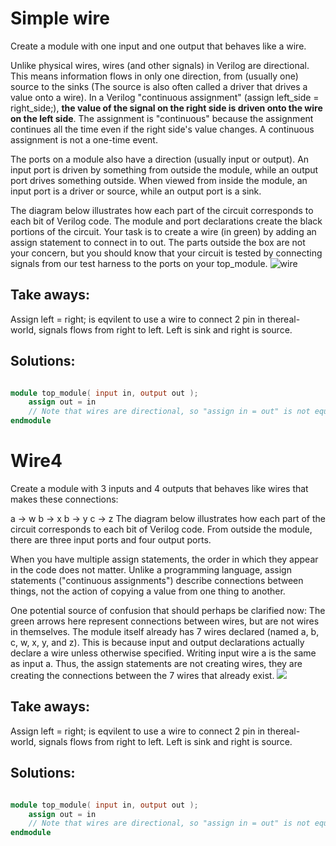 # Simple wire

Create a module with one input and one output that behaves like a wire.

Unlike physical wires, wires (and other signals) in Verilog are directional. This means information flows in only one direction, from (usually one) source to the sinks (The source is also often called a driver that drives a value onto a wire). In a Verilog "continuous assignment" (assign left_side = right_side;), **the value of the signal on the right side is driven onto the wire on the left side**. The assignment is "continuous" because the assignment continues all the time even if the right side's value changes. A continuous assignment is not a one-time event.

The ports on a module also have a direction (usually input or output). An input port is driven by something from outside the module, while an output port drives something outside. When viewed from inside the module, an input port is a driver or source, while an output port is a sink.

The diagram below illustrates how each part of the circuit corresponds to each bit of Verilog code. The module and port declarations create the black portions of the circuit. Your task is to create a wire (in green) by adding an assign statement to connect in to out. The parts outside the box are not your concern, but you should know that your circuit is tested by connecting signals from our test harness to the ports on your top_module.
![wire](https://hdlbits.01xz.net/wiki/File%3AWire.png)

## Take aways:

Assign left = right; is eqvilent to use a wire to connect 2 pin in thereal-world, signals flows from right to left. Left is sink and right is source.

## Solutions:

```verilog

module top_module( input in, output out );
    assign out = in
    // Note that wires are directional, so "assign in = out" is not equivalent.
endmodule

```

# Wire4

Create a module with 3 inputs and 4 outputs that behaves like wires that makes these connections:

a -> w
b -> x
b -> y
c -> z
The diagram below illustrates how each part of the circuit corresponds to each bit of Verilog code. From outside the module, there are three input ports and four output ports.

When you have multiple assign statements, the order in which they appear in the code does not matter. Unlike a programming language, assign statements ("continuous assignments") describe connections between things, not the action of copying a value from one thing to another.

One potential source of confusion that should perhaps be clarified now: The green arrows here represent connections between wires, but are not wires in themselves. The module itself already has 7 wires declared (named a, b, c, w, x, y, and z). This is because input and output declarations actually declare a wire unless otherwise specified. Writing input wire a is the same as input a. Thus, the assign statements are not creating wires, they are creating the connections between the 7 wires that already exist.
![](https://hdlbits.01xz.net/wiki/File%3AWire4.png)

## Take aways:

Assign left = right; is eqvilent to use a wire to connect 2 pin in thereal-world, signals flows from right to left. Left is sink and right is source.

## Solutions:

```verilog

module top_module( input in, output out );
    assign out = in
    // Note that wires are directional, so "assign in = out" is not equivalent.
endmodule

```
